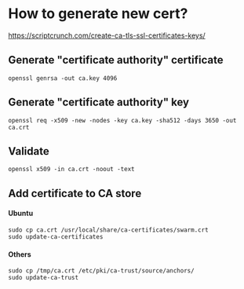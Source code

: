 # How to generate new cert?
https://scriptcrunch.com/create-ca-tls-ssl-certificates-keys/

## Generate "certificate authority" certificate
```
openssl genrsa -out ca.key 4096
```

## Generate "certificate authority" key
```
openssl req -x509 -new -nodes -key ca.key -sha512 -days 3650 -out ca.crt
```

## Validate
```
openssl x509 -in ca.crt -noout -text
```

## Add certificate to CA store
#### Ubuntu
```
sudo cp ca.crt /usr/local/share/ca-certificates/swarm.crt
sudo update-ca-certificates
```

#### Others
```
sudo cp /tmp/ca.crt /etc/pki/ca-trust/source/anchors/
sudo update-ca-trust
```

